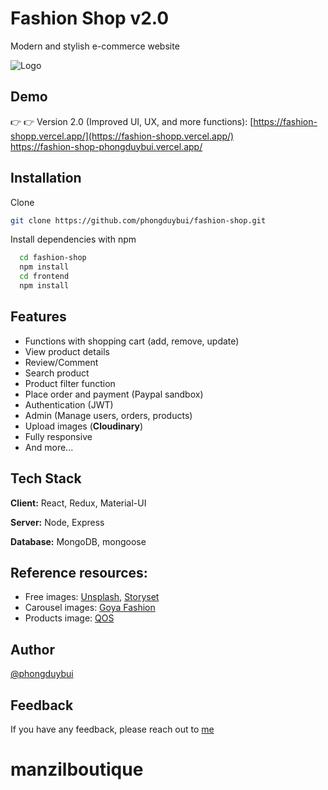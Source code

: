 
# Fashion Shop v2.0

Modern and stylish e-commerce website

![Logo](https://res.cloudinary.com/phongbuiduy/image/upload/v1624769545/fashionshop/logo_v327oi.png)



## Demo

:point_right: :point_right: Version 2.0 (Improved UI, UX, and more functions):
[https://fashion-shopp.vercel.app/](https://fashion-shopp.vercel.app/)  
https://fashion-shop-phongduybui.vercel.app/


## Installation 

Clone

```bash
git clone https://github.com/phongduybui/fashion-shop.git
```

Install dependencies with npm

```bash
  cd fashion-shop
  npm install
  cd frontend
  npm install
```
    
## Features

- Functions with shopping cart (add, remove, update)
- View product details
- Review/Comment
- Search product
- Product filter function
- Place order and payment (Paypal sandbox)
- Authentication (JWT)
- Admin (Manage users, orders, products)
- Upload images (**Cloudinary**)
- Fully responsive 
- And more...


## Tech Stack

**Client:** React, Redux, Material-UI

**Server:** Node, Express

**Database:** MongoDB, mongoose

## Reference resources:

- Free images: [Unsplash](http://unsplash.com/), [Storyset](https://storyset.com/)  
- Carousel images: [Goya Fashion](https://goya.everthemes.com/demo-fashion/)  
- Products image: [QOS](https://demo2.wpopal.com/qos/home-8/)




## Author

[@phongduybui](https://github.com/phongduybui)

  
## Feedback

If you have any feedback, please reach out to [me](mailto:buiduyphong921@gmail.com)

  
# manzilboutique
